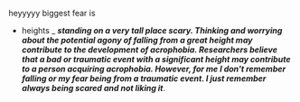 heyyyyy biggest fear is
- heights
 _ ***standing on a very tall place scary. Thinking and worrying about the potential agony of falling from a great height may contribute to the development of acrophobia. Researchers believe that a bad or traumatic event with a significant height may contribute to a person acquiring acrophobia. However, for me I don't remember falling or my fear being from a traumatic event. I just remember always being scared and not liking it***.
  
